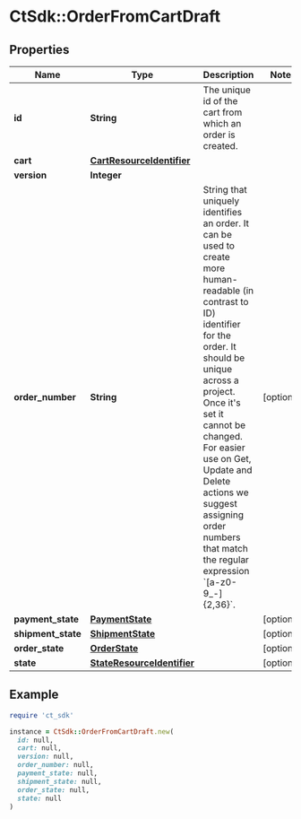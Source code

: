 # CtSdk::OrderFromCartDraft

## Properties

| Name | Type | Description | Notes |
| ---- | ---- | ----------- | ----- |
| **id** | **String** | The unique id of the cart from which an order is created. |  |
| **cart** | [**CartResourceIdentifier**](CartResourceIdentifier.md) |  |  |
| **version** | **Integer** |  |  |
| **order_number** | **String** | String that uniquely identifies an order. It can be used to create more human-readable (in contrast to ID) identifier for the order. It should be unique across a project. Once it&#39;s set it cannot be changed. For easier use on Get, Update and Delete actions we suggest assigning order numbers that match the regular expression &#x60;[a-z0-9_-]{2,36}&#x60;. | [optional] |
| **payment_state** | [**PaymentState**](PaymentState.md) |  | [optional] |
| **shipment_state** | [**ShipmentState**](ShipmentState.md) |  | [optional] |
| **order_state** | [**OrderState**](OrderState.md) |  | [optional] |
| **state** | [**StateResourceIdentifier**](StateResourceIdentifier.md) |  | [optional] |

## Example

```ruby
require 'ct_sdk'

instance = CtSdk::OrderFromCartDraft.new(
  id: null,
  cart: null,
  version: null,
  order_number: null,
  payment_state: null,
  shipment_state: null,
  order_state: null,
  state: null
)
```


